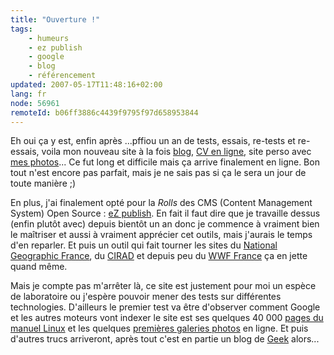 ```yaml
---
title: "Ouverture !"
tags:
    - humeurs
    - ez publish
    - google
    - blog
    - référencement
updated: 2007-05-17T11:48:16+02:00
lang: fr
node: 56961
remoteId: b06ff3886c4439f9795f97d658953844
---
```

 
Eh oui ça y est, enfin après ...pffiou un an de tests, essais, re-tests et re-essais, voila mon nouveau site à la fois [blog](/), [CV en ligne](/page/cv-fr), site perso avec [mes photos](http://photos.pwet.fr)... Ce fut long et difficile mais ça arrive finalement en ligne. Bon tout n'est encore pas parfait, mais je ne sais pas si ça le sera un jour de toute manière ;)

 
En plus, j'ai finalement opté pour la *Rolls* des CMS (Content Management System) Open Source : [eZ publish](http://ez.no). En fait il faut dire que je travaille dessus (enfin plutôt avec) depuis bientôt un an donc je commence à vraiment bien le maîtriser et aussi à vraiment apprécier cet outils, mais j'aurais le temps d'en reparler. Et puis un outil qui fait tourner les sites du [National Geographic France](http://www.nationalgeographic.fr/), du [CIRAD](http://www.cirad.fr/ur/acridologie) et depuis peu du [WWF France](http://www.wwf.fr) ça en jette quand même.

 
Mais je compte pas m'arrêter là, ce site est justement pour moi un espèce de laboratoire ou j'espère pouvoir mener des tests sur différentes technologies. D'ailleurs le premier test va être d'observer comment Google et les autres moteurs vont indexer le site est ses quelques 40 000 [pages du manuel Linux](http://pwet.fr/man/linux) et les quelques [premières galeries photos](http://photos.pwet.fr/galeries) en ligne. Et puis d'autres trucs arriveront, après tout c'est en partie un blog de [Geek](http://fr.wikipedia.org/wiki/Geek) alors...

